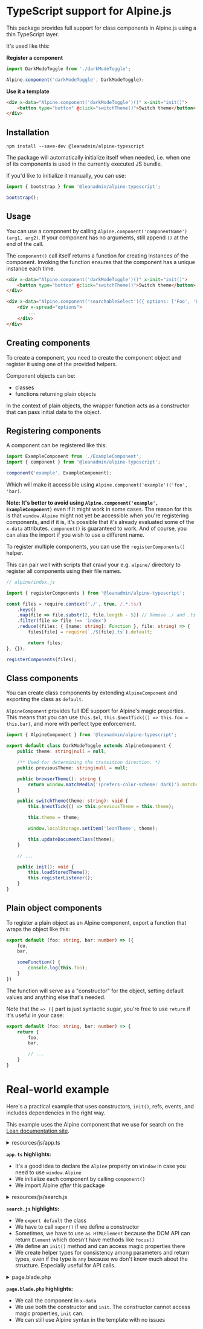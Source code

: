 # TypeScript support for Alpine.js

This package provides full support for class components in Alpine.js using a thin TypeScript layer.

It's used like this:

**Register a component**
```ts
import DarkModeToggle from './darkModeToggle';

Alpine.component('darkModeToggle', DarkModeToggle);
```

**Use it a template**
```html
<div x-data="Alpine.component('darkModeToggle')()" x-init="init()">
    <button type="button" @click="switchTheme()">Switch theme</button>
</div>
```

## Installation

```
npm install --save-dev @leanadmin/alpine-typescript
```

The package will automatically initialize itself when needed, i.e. when one of its components is used in the currently executed JS bundle.

If you'd like to initialize it manually, you can use:

```ts
import { bootstrap } from '@leanadmin/alpine-typescript';

bootstrap();
```

## Usage

You can use a component by calling `Alpine.component('componentName')(arg1, arg2)`. If your component has no arguments, still append `()` at the end of the call.

The `component()` call itself returns a function for creating instances of the component. Invoking the function ensures that the component has a unique instance each time.

```html
<div x-data="Alpine.component('darkModeToggle')()" x-init="init()">
    <button type="button" @click="switchTheme()">Switch theme</button>
</div>
```

```html
<div x-data="Alpine.component('searchableSelect')({ options: ['Foo', 'Bar'] })" x-init="init()">
    <div x-spread="options">
        ...
    </div>
</div>
```

## Creating components

To create a component, you need to create the component object and register it using one of the provided helpers.

Component objects can be:
- classes
- functions returning plain objects

In the context of plain objects, the wrapper function acts as a constructor that can pass initial data to the object.

## Registering components

A component can be registered like this:
```ts
import ExampleComponent from './ExampleComponent';
import { component } from '@leanadmin/alpine-typescript';

component('example', ExampleComponent);
```

Which will make it accessible using `Alpine.component('example')('foo', 'bar)`.

**Note: It's better to avoid using `Alpine.component('example', ExampleComponent)`** even if it might work in some cases. The reason for this is that `window.Alpine` might not yet be accessible when you're registering components, and if it is, it's possible that it's already evaluated some of the `x-data` attributes. `component()` is guaranteed to work. And of course, you can alias the import if you wish to use a different name.

To register multiple components, you can use the `registerComponents()` helper.

This can pair well with scripts that crawl your e.g. `alpine/` directory to register all components using their file names.

```ts
// alpine/index.js

import { registerComponents } from '@leanadmin/alpine-typescript';

const files = require.context('./', true, /.*.ts/)
    .keys()
    .map(file => file.substr(2, file.length - 5)) // Remove ./ and .ts
    .filter(file => file !== 'index')
    .reduce((files: { [name: string]: Function }, file: string) => {
        files[file] = require(`./${file}.ts`).default;

        return files;
}, {});

registerComponents(files);
```

## Class components

You can create class components by extending `AlpineComponent` and exporting the class as `default`.

`AlpineComponent` provides full IDE support for Alpine's magic properties. This means that you can use `this.$el`, `this.$nextTick(() => this.foo = this.bar)`, and more with perfect type enforcement.

```ts
import { AlpineComponent } from '@leanadmin/alpine-typescript';

export default class DarkModeToggle extends AlpineComponent {
    public theme: string|null = null;

    /** Used for determining the transition direction. */
    public previousTheme: string|null = null;

    public browserTheme(): string {
        return window.matchMedia('(prefers-color-scheme: dark)').matches ? 'dark' : 'light';
    }

    public switchTheme(theme: string): void {
        this.$nextTick(() => this.previousTheme = this.theme);

        this.theme = theme;

        window.localStorage.setItem('leanTheme', theme);

        this.updateDocumentClass(theme);
    }

    // ...

    public init(): void {
        this.loadStoredTheme();
        this.registerListener();
    }
}
```

## Plain object components

To register a plain object as an Alpine component, export a function that wraps the object like this:
```ts
export default (foo: string, bar: number) => ({
    foo,
    bar,

    someFunction() {
        console.log(this.foo);
    }
})
```

The function will serve as a "constructor" for the object, setting default values and anything else that's needed.

Note that the `=> ({` part is just syntactic sugar, you're free to use `return` if it's useful in your case:

```ts
export default (foo: string, bar: number) => {
    return {
        foo,
        bar,

        // ...
    }
}
```

# Real-world example

Here's a practical example that uses constructors, `init()`, refs, events, and includes dependencies in the right way.

This example uses the Alpine component that we use for search on the [Lean documentation site](https://lean-admin.dev).

<details>
<summary>resources/js/app.ts</summary>

```ts
declare global {
    interface Window {
        Alpine: any;
    }
}

import { component } from '@leanadmin/alpine-typescript';
import Search from './search';

component('search', Search);

import 'alpinejs';
```

</details>

**`app.ts` highlights:**
- It's a good idea to declare the `Alpine` property on `Window` in case you need to use `window.Alpine`
- We initialize each component by calling `component()`
- We import Alpine *after* this package

<details>
<summary>resources/js/search.js</summary>

```ts
import { AlpineComponent } from '@leanadmin/alpine-typescript';

type AlgoliaIndex = {
    search: Function,
};

type Result = any;

export default class Search extends AlpineComponent {
    search: string = '';
    results: Result[] = [];

    constructor(
        public index: AlgoliaIndex,
    ) {
        super();
    }

    previousResult(): void {
        let result = this.currentResult();

        if (! result) {
            if (this.results.length) {
                // First result
                this.getResult(0).focus();
            } else if (this.search.length) {
                // Re-fetch results
                this.queryAlgolia();
            }

            return;
        }

        if (result.previousElementSibling instanceof HTMLElement && result.previousElementSibling.tagName === 'A') {
            (result.previousElementSibling).focus();
        } else {
            // Last result
            this.getResult(this.results.length - 1).focus();
        }
    };

    nextResult(): void {
        let result = this.currentResult();

        if (! result) {
            if (this.results.length) {
                // First result
                this.getResult(0).focus();
            } else if (this.search.length) {
                // Re-fetch results
                this.queryAlgolia();
            }

            return;
        }

        if (result.nextElementSibling instanceof HTMLElement) {
            result.nextElementSibling.focus();
        } else {
            // First result
            this.getResult(0).focus();
        }
    };

    getResult(index: number): HTMLElement {
        return this.$refs.results.children[index + 1] as HTMLElement;
    };

    currentResult(): HTMLElement|null {
        if (! this.$refs.results.contains(document.activeElement)) {
            return null;
        }

        return document.activeElement as HTMLElement;
    };

    queryAlgolia(): void {
        if (this.search) {
            this.index.search(this.search, {
                hitsPerPage: 3,
            }).then(({ hits }) => {
                this.results = hits.filter((hit: Result) => {
                    // Remove duplicate results
                    const occurances: any[] = hits.filter((h: Result) => h.hierarchy.lvl1 === hit.hierarchy.lvl1);

                    return occurances.length === 1;
                });

                this.results.forEach((result: Result) => {
                    // Clean displayed text
                    if (result._highlightResult && result._highlightResult.content) {
                        return result._highlightResult.content.value.replace(' ', '');
                    }
                });

                if (this.results.length) {
                    this.$nextTick(() => this.getResult(0).focus());
                }
            })
        } else {
            this.results = [];

            this.$refs.search.focus();
        }
    };

    init(): void {
        this.$watch('search', () => this.queryAlgolia());
    }
}
```

</details>

**`search.js` highlights:**
- We `export default` the class
- We have to call `super()` if we define a constructor
- Sometimes, we have to use `as HTMLElement` because the DOM API can return `Element` which doesn't have methods like `focus()`
- We define an `init()` method and can access magic properties there
- We create helper types for consistency among parameters and return types, even if the type is `any` because we don't know much about the structure. Especially useful for API calls.

<details>
<summary>page.blade.php</summary>

```html
<div
    class="relative w-full text-gray-400 focus-within:text-gray-600"
    x-data="Alpine.component('search')(
        algoliasearch('<truncated key>', '<truncated key>').initIndex('lean-admin')
    )"
    x-init="init"
    @click.away="results = []"
    @keydown.arrow-up.prevent="previousResult()"
    @keydown.arrow-down.prevent="nextResult()"
    @keydown="if (document.activeElement !== $refs.search && ! ['ArrowUp', 'ArrowDown', 'Enter', 'Tab' ].includes($event.key)) $refs.search.focus()"
>
    <div class="pointer-events-none absolute inset-y-0 left-0 flex items-center">
        <svg class="h-5 w-5" fill="currentColor" viewBox="0 0 20 20">
            <path fill-rule="evenodd" clip-rule="evenodd" d="M8 4a4 4 0 100 8 4 4 0 000-8zM2 8a6 6 0 1110.89 3.476l4.817 4.817a1 1 0 01-1.414 1.414l-4.816-4.816A6 6 0 012 8z"></path>
        </svg>
    </div>
    <input @keydown.s.away="
        if (['s', '/'].includes($event.key)) {
            $refs.search.focus();

            if (! $refs.results.contains($event.target)) {
                // Don't type the 's' or '/' unless it was within the search results.
                $event.preventDefault();
            }
        }
    " x-ref="search" x-model.debounce="search" id="search" class="block h-full w-full rounded-md py-2 pl-8 pr-3 text-gray-900 placeholder-gray-500 focus:outline-none focus:placeholder-gray-400 sm:text-sm" placeholder="Search" type="search">
    <div id="search-results" x-ref="results" x-show="results.length" class="max-w-full relative z-20 -mt-2 shadow-outline-purple bg-white">
        <template x-if="results" x-for="result in results">
            ...
        </template>
    </div>
</div>
```

</details>

**`page.blade.php` highlights:**
- We call the component in `x-data`
- We use both the constructor and `init`. The constructor cannot access magic properties, `init` can.
- We can still use Alpine syntax in the template with no issues
